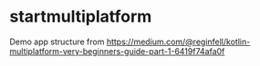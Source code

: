 # startmultiplatform
Demo app structure from https://medium.com/@reginfell/kotlin-multiplatform-very-beginners-guide-part-1-6419f74afa0f
